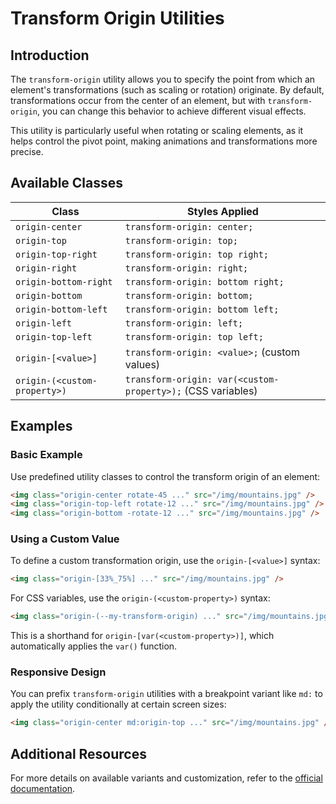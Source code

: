 # Transform Origin Utilities

## Introduction

The `transform-origin` utility allows you to specify the point from which an element's transformations (such as scaling or rotation) originate. By default, transformations occur from the center of an element, but with `transform-origin`, you can change this behavior to achieve different visual effects.

This utility is particularly useful when rotating or scaling elements, as it helps control the pivot point, making animations and transformations more precise.

## Available Classes

| Class | Styles Applied |
|--------|---------------------------|
| `origin-center` | `transform-origin: center;` |
| `origin-top` | `transform-origin: top;` |
| `origin-top-right` | `transform-origin: top right;` |
| `origin-right` | `transform-origin: right;` |
| `origin-bottom-right` | `transform-origin: bottom right;` |
| `origin-bottom` | `transform-origin: bottom;` |
| `origin-bottom-left` | `transform-origin: bottom left;` |
| `origin-left` | `transform-origin: left;` |
| `origin-top-left` | `transform-origin: top left;` |
| `origin-[<value>]` | `transform-origin: <value>;` (custom values) |
| `origin-(<custom-property>)` | `transform-origin: var(<custom-property>);` (CSS variables) |

## Examples

### Basic Example
Use predefined utility classes to control the transform origin of an element:

```html
<img class="origin-center rotate-45 ..." src="/img/mountains.jpg" />
<img class="origin-top-left rotate-12 ..." src="/img/mountains.jpg" />
<img class="origin-bottom -rotate-12 ..." src="/img/mountains.jpg" />
```

### Using a Custom Value
To define a custom transformation origin, use the `origin-[<value>]` syntax:

```html
<img class="origin-[33%_75%] ..." src="/img/mountains.jpg" />
```

For CSS variables, use the `origin-(<custom-property>)` syntax:

```html
<img class="origin-(--my-transform-origin) ..." src="/img/mountains.jpg" />
```

This is a shorthand for `origin-[var(<custom-property>)]`, which automatically applies the `var()` function.

### Responsive Design
You can prefix `transform-origin` utilities with a breakpoint variant like `md:` to apply the utility conditionally at certain screen sizes:

```html
<img class="origin-center md:origin-top ..." src="/img/mountains.jpg" />
```

## Additional Resources
For more details on available variants and customization, refer to the [official documentation](#).

